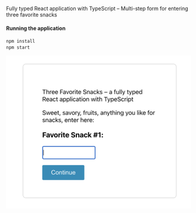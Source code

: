 Fully typed React application with TypeScript – Multi-step form for entering three favorite snacks

#### Running the application

```bash
npm install
npm start
```

![react-ts favorite snacks entry user interface](./ts-react-snacks.png)
